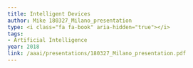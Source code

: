```yaml
---
title: Intelligent Devices
author: Mike 180327_Milano_presentation
type: <i class="fa fa-book" aria-hidden="true"></i>
tags:
- Artificial Intelligence
year: 2018
link: /aaai/presentations/180327_Milano_presentation.pdf
---
```

